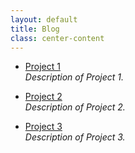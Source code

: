 ```yaml
---
layout: default
title: Blog
class: center-content
---
```


- [Project 1](contents/proj1.md)  
  *Description of Project 1.*

- [Project 2](proj2.html)  
  *Description of Project 2.*

- [Project 3](proj3.html)  
  *Description of Project 3.*
